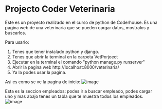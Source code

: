 # Projecto Coder Veterinaria

Este es un proyecto realizado en el curso de python de Coderhouse.
Es una pagina web de una veterinaria que se pueden cargar datos, mostralos y buscarlos.

Para usarlo:
1. Tenes que tener instalado python y django.
2. Tenes que abrir la terminal en la carpeta VetPorjoect
3. Ejecutar en la terminal el comando "python manage.py runserver"
4. Abrir la pagina web http://localhost:8000/veterinaria/
5. Ya la podes usar la pagina.


Asi es como se ve la pagina de inicio:
![image](https://user-images.githubusercontent.com/99926988/160720382-b310be34-7966-4d2d-8083-e0638efbbc3f.png)




Esta es la seccion empleados:
podes ir a buscar empleado, podes cargar uno y mas abajo tenes un tabla que te muestra todos los empleados.
![image](https://user-images.githubusercontent.com/99926988/160721969-07a04c2d-84b5-40e8-8e4b-33e9d3d1b173.png)
